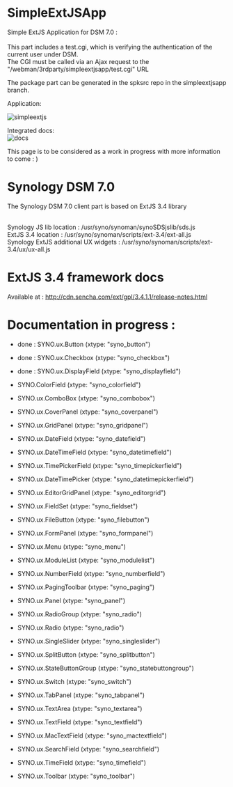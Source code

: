 # SimpleExtJSApp
Simple ExtJS Application for DSM 7.0 :<br><br>
This part includes a test.cgi, which is verifying the authentication of the current user under DSM. <br> 
The CGI must be called via an Ajax request to the "/webman/3rdparty/simpleextjsapp/test.cgi" URL <br>

The package part can be generated in the spksrc repo in the simpleextjsapp branch. <br>

Application: <br>

![simpleextjs](https://user-images.githubusercontent.com/57635141/116385964-9f962c80-a819-11eb-99c1-caf220dca97e.png)


Integrated docs: <br>
![docs](https://user-images.githubusercontent.com/57635141/116140367-871df900-a6d7-11eb-9ba5-602bd9f5e5ba.png)

This page is to be considered as a work in progress with more information to come : ) <br>

# Synology DSM 7.0
The Synology DSM 7.0 client part is based on ExtJS 3.4 library <br><br>

Synology JS lib location : /usr/syno/synoman/synoSDSjslib/sds.js <br>
ExtJS 3.4 location : /usr/syno/synoman/scripts/ext-3.4/ext-all.js <br>
Synology ExtJS additional UX widgets : /usr/syno/synoman/scripts/ext-3.4/ux/ux-all.js <br>

# ExtJS 3.4 framework docs
Available at : http://cdn.sencha.com/ext/gpl/3.4.1.1/release-notes.html<br>

# Documentation in progress :

  - done : SYNO.ux.Button (xtype: "syno_button") <br>
  - done : SYNO.ux.Checkbox (xtype: "syno_checkbox") <br>
  - done : SYNO.ux.DisplayField (xtype: "syno_displayfield") <br>
  - SYNO.ColorField (xtype: "syno_colorfield") <br>
  - SYNO.ux.ComboBox (xtype: "syno_combobox") <br>
  - SYNO.ux.CoverPanel (xtype: "syno_coverpanel") <br>
  - SYNO.ux.GridPanel (xtype: "syno_gridpanel") <br>
  - SYNO.ux.DateField (xtype: "syno_datefield") <br>
  - SYNO.ux.DateTimeField (xtype: "syno_datetimefield") <br>
  - SYNO.ux.TimePickerField (xtype: "syno_timepickerfield") <br>
  - SYNO.ux.DateTimePicker (xtype: "syno_datetimepickerfield") <br>

  - SYNO.ux.EditorGridPanel (xtype: "syno_editorgrid") <br>
  - SYNO.ux.FieldSet (xtype: "syno_fieldset") <br>
  - SYNO.ux.FileButton (xtype: "syno_filebutton") <br>
  - SYNO.ux.FormPanel (xtype: "syno_formpanel") <br>
  - SYNO.ux.Menu (xtype: "syno_menu") <br>
  - SYNO.ux.ModuleList (xtype: "syno_modulelist") <br>
  - SYNO.ux.NumberField (xtype: "syno_numberfield") <br>
  - SYNO.ux.PagingToolbar (xtype: "syno_paging") <br>
  - SYNO.ux.Panel (xtype: "syno_panel") <br>
  - SYNO.ux.RadioGroup (xtype: "syno_radio") <br>
  - SYNO.ux.Radio (xtype: "syno_radio") <br>
  - SYNO.ux.SingleSlider (xtype: "syno_singleslider") <br>
  - SYNO.ux.SplitButton (xtype: "syno_splitbutton") <br>
  - SYNO.ux.StateButtonGroup (xtype: "syno_statebuttongroup") <br>
  - SYNO.ux.Switch (xtype: "syno_switch") <br>
  - SYNO.ux.TabPanel (xtype: "syno_tabpanel") <br>
  - SYNO.ux.TextArea (xtype: "syno_textarea") <br>
  - SYNO.ux.TextField (xtype: "syno_textfield") <br>
  - SYNO.ux.MacTextField (xtype: "syno_mactextfield") <br>
  - SYNO.ux.SearchField (xtype: "syno_searchfield") <br>
  - SYNO.ux.TimeField (xtype: "syno_timefield") <br>
  - SYNO.ux.Toolbar (xtype: "syno_toolbar") <br>

